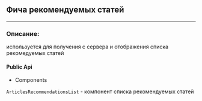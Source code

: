 ## Фича рекомендуемых статей

_____

### Описание: 
используется для получения с сервера и отображения списка рекомедуемых статей


#### Public Api 

- Components

 `ArticlesRecommendationsList` - компонент списка рекомендуемых статей
